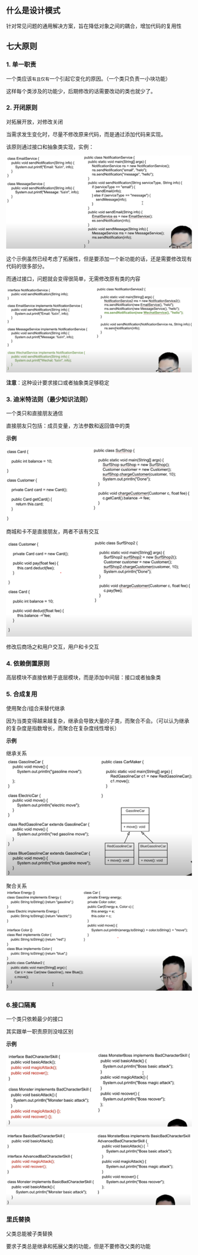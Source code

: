 ## 什么是设计模式

针对常见问题的通用解决方案，旨在降低对象之间的耦合，增加代码的复用性

## 七大原则

### 1. 单一职责

一个类应该`有且仅有`一个引起它变化的原因。（一个类只负责一小块功能）

这样每个类涉及的功能少，后期修改的话需要改动的类也就少了。

### 2. 开闭原则

对拓展开放，对修改关闭

当需求发生变化时，尽量不修改原来代码，而是通过添加代码来实现。

该原则通过接口和抽象类实现，实例：

![alt text](pic/DesignPattern1.png)

这个示例虽然已经考虑了拓展性，但是要添加一个新功能的话，还是需要修改现有代码的很多部分。

而通过接口，问题就会变得很简单，无需修改原有类的内容

![alt text](pic/DesignPattern2.png)

**注意**：这种设计要求接口或者抽象类足够稳定

### 3. 迪米特法则（最少知识法则）

一个类只和直接朋友通信

直接朋友只包括：成员变量，方法参数和返回值中的类

**示例**

![alt text](pic/DesignPattern3.png)

商城和卡不是直接朋友，两者不该有交互

![alt text](pic/DesignPattern4.png)

修改后商场之和用户交互，用户和卡交互


### 4. 依赖倒置原则

高层模块不直接依赖于底层模块，而是添加中间层：接口或者抽象类


### 5. 合成复用

使用聚合/组合来替代继承

因为当类变得越来越复杂，继承会导致大量的子类，而聚合不会。（可以认为继承的复杂度是指数增长，而聚合在复杂度线性增长）

**示例**

继承关系
![alt text](pic/DesignPattern5.png)

聚合关系
![alt text](pic/DesignPattern6.png)


### 6.接口隔离

一个类只依赖最少的接口

其实跟单一职责原则没啥区别

**示例**

![alt text](pic/DesignPattern7.png)

![alt text](pic/DesignPattern8.png)


### 里氏替换

父类总能被子类替换

要求子类总是继承和拓展父类的功能，但是不要修改父类的功能

